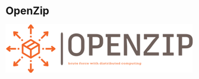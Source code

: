 # OpenZip
![](https://raw.githubusercontent.com/Funpy97/OpenZip/11742e5176ab5836a2b5924c6c9c2c35e44ad5de/assets/images/logo/svg/logo-no-background.svg)
